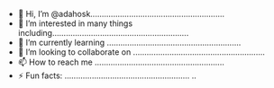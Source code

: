 - 👋 Hi, I’m @adahosk...........................................................
- 👀 I’m interested in many things including............................................................
- 🌱 I’m currently learning ...........................................................
- 💞️ I’m looking to collaborate on ..........................................................
- 📫 How to reach me .........................................................
- ⚡ Fun facts: .......................................................
..
<!---
adahosk/adahosk is a ✨ special ✨ repository because its `README.md` (this file) appears on your GitHub profile.
You can click the Preview link to take a look at your changes.
--->
